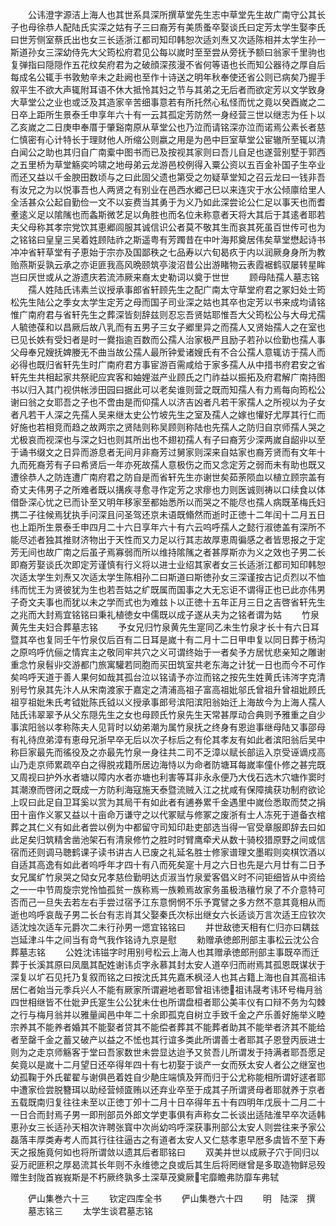 <!-- { "loadSidebar": true } -->
　　公讳澄字源洁上海人也其世系具深所撰草堂先生志中草堂先生故广南守公其长子也母徐恭人配陆氏实深之姑有子三曰裔芳有美质蚤卒娶谈氏曰定芳太学生娶李氏曰世芳侧室蔡氏出也女三长适浙江都司知印韩恕次适刘焘又次适陈相并太学生孙一斯道孙女三深幼侍先大父筠松府君见公每以嵗时至至尝从旁抚予额曰翁家千里驹也复弹指曰隠隠作五花纹矣府君为之破顔深孩漫不省何等语也长而知公器待之厚自后每成名公辄手书敦勉辛未之赴阙也至作十诗送之明年秋奉使还省公则已病矣乃握手叙平生不欲大声辄附耳语不休大抵怜其妇之节与其弟之无后者而欲定芳以文学致身大草堂公之业也或泛及其造家辛苦细事意若有所托然心私怪而忧之竟以癸酉嵗之二日卒上距所生景泰壬申享年六十有一云其孤定芳防然一身经营三世以继志为任卜以乙亥嵗之二日庚申奉厝于肇谿南原从草堂公也乃泣而请铭深亦泣而诺焉公素长者慈仁慎密有心计特长于理财他人所缩公则嬴之用是为邑中巨室草堂公宦辙所至辄以清白闻公之助也其归自广南槖中图书而已及按视其家则曰吾儿自足也遂营别墅于郭西之五里桥为草堂觞奕吟啸之地母弟云龙游邑校例得入粟公资以五百金补国子生卒业而还又益以千金腴田数顷与之曰此固父遗也第受之勿疑草堂知之召云龙曰一钱非吾有汝兄之为以悦事吾也人两贤之有别业在邑西水郷己巳以来连灾于水公倾廪给里人全活甚众公起自勤俭一文不以妄费当其勇于为义乃如此深尝论公仁足以事天也而耆耊逺义足以隂隲也而螽斯微艺足以角胜也而名位未称意者天将大其后于其逺者耶若夫父母称其孝宗党饮其恵郷闾服其诚信识公者莫不敬其生而哀其死虽百世传可也为之铭铭曰皇皇三吴着姓顾陆祚之斯遥粤有芳躅昔在中叶海邦奠居伟矣草堂懋起诗书冲冲省轩草堂有子恵始于宗亦及国鄙秩之七品寿以六旬曷疚于内以润厥身身所为教贻燕斯妥孰云承之亦讵匪我高风晩颐筑亭浚沼昔公出游睹物云表霞裾鹤驭屡转星眸岂曰厌世或从之游遗庆若流沛厥来裔太史勒词以奠于世世
　　顾母陆孺人墓志铭
　　孺人姓陆氏讳素兰议授承事郎省轩顾先生之配广南太守草堂府君之冢妇处士筠松先生陆公之季女太学生定芳之母而国子司业深之姑也其卒也定芳以书来成均请铭惟广南府君与省轩先生之葬深皆刻辞兹则忍忘吾贤姑耶惟吾大父筠松公与大母尤孺人毓徳葆和以昌厥后故八乳而有五男子三女子郷里异之而孺人又贤始孺人之在室也已见长妷有受妇者是时一爨指逾百数而公孺人治家极严且励子若孙以俭勤也孺人事父母奉兄嫂抚婢媵无不曲当故公孺人最所钟爱诸嫂氏有不合公孺人意辄访于孺人而必得也既归省轩先生时广南府君方事宦游百需咸给于家多孺人从中措书府君安之省轩先生共相起家共祭祀应宾客和妯娌滋产业顾氏之门祚益以振拓及府君解广南持图书以归入其门视供帐涉田园曰据此可以老矣谁则营之既而知孺人有力焉每向筠松公谢曰翁之女耶吾之子也不啻由是而仰孺人以济吉凶者凡若干家孺人之所视以为子女者凡若干人深之先孺人吴来继太史公竹坡先生之室及孺人之嫁也懽好尤厚其行仁而好施也若相竞而趋之故两宗之贤陆则称吴顾则称陆也先孺人之防归自京师孺人哭之尤极哀而视深也与深之妇也则其所出也不翅初孺人有子曰裔芳少深两嵗自龆丱以至于诵书缀文之日异而游息者无间月非裔芳过舅家则深来自姑家也裔芳贤而有文年十九而死裔芳有子曰希贤后一年亦死故孺人意极伤之而又念定芳之弱而未有助也既又遭徐恭人之防连遭广南府君之防自是而省轩先生亦谢世矣茹荼陨血以植立顾宗盖有奇丈夫伟男子之所难者既以搆疾寻愈寻作定芳之求瘳也力则医诚则祷以口续食以体借卧深心忧之已而讣至又明年移家至都始悉所以而哭之不能尽也孺人病既革梅氏妇携二子往候焉犹执手问深且问圣驾还京未语既翛然而逝时正徳十二年闰十二月五日也上距所生景泰壬申四月二十六日享年六十有六云呜呼孺人之懿行淑徳盖有深所不能尽述者独其推财济物出于天性而又力足以行其志故厚恵周徧感之者皆思报之于定芳无间也故广南之后虽孑焉寡弱而所以维持隂隲之者甚厚斯亦为义之效也子男二长即裔芳娶谈氏次即定芳谨慎有行义将以进士业绍其家者女三长适浙江都司知印韩恕次适太学生刘焘又次适太学生陈相孙二曰斯道曰斯徳孙女三深谨按古记贞烈以不恤纬而忧王为贤彼犹为生也若吾姑之纩既属而国事之大无忘讵不谓得正也已此亦伟男子奇文夫事也而犹以未之学而式也为难兹卜以正徳十五年正月三日之吉啓省轩先生之兆而大封焉宜铭铭曰秉礼植徳女中儒既以成子遂从夫为之铭者谓为姑
　　竹泉黄先生夫妇合葬墓志铭
　　予女兄归竹泉黄先生寔同乙未生竹泉才长十有六日耳暨其卒也复同壬午竹泉仅后百有二日耳是嵗十有二月十二日甲申复以同日葬于杨沟之原呜呼伉俪之情宾主之敬同牢共穴之义可谓终始于一者矣予方居忧悲亲知之雕谢重念竹泉髫丱交游都门旅寓驩若同胞而买田筑室共老东海之计犹一日也而今不可作矣呜呼天道于善人果何如哉其孤台泣以铭请予亦泣而铭之按先生姓黄氏讳涔字克清别号竹泉其先汴人从宋南渡家于嘉定之清浦高祖子富高祖妣邬氏曾祖升曾祖妣顾氏祖亨祖妣朱氏考钺妣陈氏钺以义授承事郎号滨阳滨阳翁始迁上海故今为上海人孺人陆氏讳翠翠予从父东隠先生之女也母顾氏竹泉先生天常甚厚动合典则予雅重之自少事滨阳翁以孝称陈夫人见背时以幼弟潮为属竹泉抚之终身有恩迨事继母陆又事邵母有礼待庶弟漳有恵母兄浙早卒无后以次子标后之有伦其孝友有如此者滨阳翁后吴中称巨家最先而徭役及之亦最先竹泉一身往共二司不乏漳以赋长部运入京受诬谪戍高山乃走京师累疏卒白之得脱戎籍所居边海恃以为命者防塘耳每嵗率僮仆修之甚完既又周视曰护外水者塘以障内水者亦塘也利害等耳非永永便乃大伐石选木穴塘作窦时其潮潦而啓闭之既成一方防利海寇施天泰暨流贼入江之扰咸有保障擒获功制府欲论上叹曰此足自卫耳奚以赏为其局干有如此者有逋券累千金遇里中嵗俭悉取而焚之捐田十亩作义冢又益以十亩命万谦守之以代冢赋与修冢之废浙有士人冻死于道备衣棺葬之其仁义有如此者尝以例为中都留守司知印赴吏部选当得一官受章服即辞去曰如此足矣归筑精舍凿池架石有清泉修竹之胜时时臂鹰牵犬从数十骑校猎原野之间或信宿而还则调马聴鹤课子读书讲古人已废之礼延名胜士修家谱理文墨暇则奕棋饮酒以自适其高逸有如此者呜呼年才四十有八而死矣寔十月之六日也先是六月廿有二日予女兄属纩竹泉哭之恸女兄孝慈俭勤明达贞淑当竹泉爱客倡义时不问钜细皆从中资给之一一中节周旋宗党怜恤孤贫一族称焉一族赖焉故家务虽极浩穰竹泉了不介意特可否而己一旦失去若左右手尝过宿予江东意惘惘不乐予寛譬之多方然不意其竟相从而逝也呜呼哀哉子男二长台有志肖其父娶秦氏次标出继女六长适谈万言次适王应钦次适沈烛次适车元爵次二未行孙男一煾宜铭铭曰
　　并世敌徳天相有仁归亦曰耦兹岂延津斗牛之间当有竒气我作铭诗九京是慰
　　勑赠承徳郎刑部主事松云沈公合葬墓志铭
　　公姓沈讳镃字时用别号松云上海人也其赠承徳郎刑部主事既卒而迁葬于长溪其原曰凤凰其配姓谢讳贞字永慕其封太安人道卒归而祔焉其孤恩既谋状于深复以圹石见托乃复叙而铭之曰按沈氏其先嘉禾枫泾人也其占籍上海也自其高祖讳居仁者始当元季兵兴人不能有厥家所谓避地者耶曾祖讳徳祖讳晟考讳环号梅月翁四世相继皆不仕妣尹氏寔生公公犹未仕也所谓盘桓者耶公美丰仪有口辩不务为勾棘之行与梅月翁并以雅量闻邑中年二十余即孤克自树立手致千金之产乐善好施举义睦宗养其不能养者婚其不能娶者贷其不能偿者葬其不能葬者助其不能举者济其不能给者至罄千金之蓄又破产以益之不恡也其行谊多类此所谓善士者耶其子恩登丙辰进士则为之走京师觞客于堂曰吾家数世未尝显达迨予又贫吾儿所谓发于持满者耶吾愿足矣竟以是嵗十二月望日还卒得年四十有七初娶于谈产一女而殀太安人者公之继室也幼孤鞠于外氏翟翟与谢俱邑着姓自少靘庄端慎及笄而归于公尤称能相所谓好逑者耶中遭家俭尝脱簪珥以助经营倾匳贿以还弃业卒至于成其子所谓贤母者耶就养于京者五载既南归复往往未至以正徳丁夘十二月十日卒得年五十有四明年戊辰十二月二十一日合而封焉子男一即刑部员外郎文学吏事俱有声称女二长谈出适陆淮早卒次适韩恵孙女三长适孙天相次许聘张寳中次尚幼呜呼深获事刑部公太安人则尝往来予家公磊落丰厚类寿考人而其行往往逼古之有道者太安人又仁慈孝恵早厯多虞皆不至下寿天之报施竟何如也将所谓敛以遗其后者耶铭曰
　　双美并世以成厥子穴于同归以妥万祀匪积之厚曷流其长年则不永维徳之良或后其生后将罔继曾是多取造物鲜忌殁赠生封陇首峩峩斯是不朽厥终孰多土深草茂奠厥宅靡瞻弗防靡车弗轼















　　俨山集巻六十三
　　钦定四库全书
　　俨山集巻六十四
　　明　陆深　撰
　　墓志铭三
　　太学生谈君墓志铭
